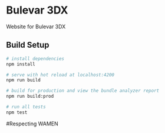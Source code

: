 # Bulevar 3DX
Website for Bulevar 3DX


## Build Setup

``` bash
# install dependencies
npm install

# serve with hot reload at localhost:4200
npm run build

# build for production and view the bundle analyzer report
npm run build:prod

# run all tests
npm test
```

#Respecting WAMEN
